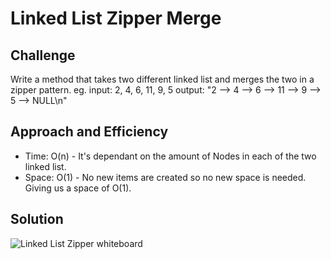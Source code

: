 # Linked List Zipper Merge

## Challenge 

Write a method that takes two different linked list and merges the two in a zipper pattern. 
eg. input: 2, 4, 6, 11, 9, 5 output: "2 --> 4 --> 6 --> 11 --> 9 --> 5 --> NULL\n"

## Approach and Efficiency

- Time: O(n) - It's dependant on the amount of Nodes in each of the two linked list.
- Space: O(1) - No new items are created so no new space is needed.  Giving us a space of O(1).

## Solution
![Linked List Zipper whiteboard](https://github.com/trecain/Data-Structures-and-Algorithms/blob/array_shift/assets/arrayShift.jpg)
